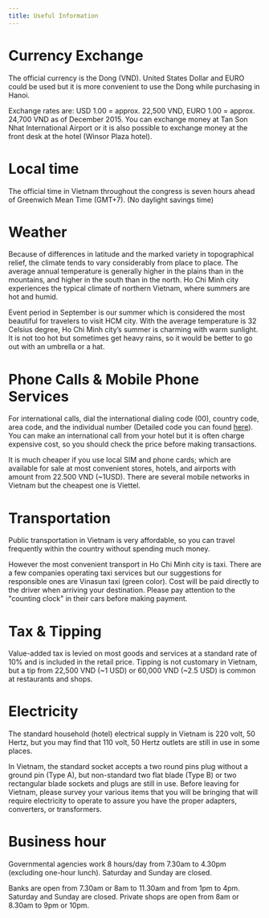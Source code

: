 ```yaml
---
title: Useful Information
---
```


# Currency Exchange

The official currency is the Dong (VND). United States Dollar and EURO could be used but it is more convenient to use the Dong while purchasing in Hanoi.

Exchange rates are: USD 1.00 = approx. 22,500 VND, EURO 1.00 = approx. 24,700 VND as of December 2015. You can exchange money at Tan Son Nhat International Airport or it is also possible to exchange money at the front desk at the hotel (Winsor Plaza hotel).

# Local time

The official time in Vietnam throughout the congress is seven hours ahead of Greenwich Mean Time (GMT+7). (No daylight savings time)

# Weather

Because of differences in latitude and the marked variety in topographical relief, the climate tends to vary considerably from place to place. The average annual temperature is generally higher in the plains than in the mountains, and higher in the south than in the north.
Ho Chi Minh city experiences the typical climate of northern Vietnam, where summers are hot and humid.

Event period in September is our summer which is considered the most beautiful for travelers to visit HCM city. With the average temperature is 32 Celsius degree, Ho Chi Minh city’s summer is charming with warm sunlight. It is not too hot but sometimes get heavy rains, so it would be better to go out with an umbrella or a hat.

# Phone Calls & Mobile Phone Services

For international calls, dial the international dialing code (00), country code, area code, and the individual number (Detailed code you can found [here](https://countrycode.org/vietnam)). You can make an international call from your hotel but it is often charge expensive cost, so you should check the price before making transactions.

It is much cheaper if you use local SIM and phone cards; which are available for sale at most convenient stores, hotels, and airports with amount from 22.500 VND (~1USD). There are several mobile networks in Vietnam but the cheapest one is Viettel.

# Transportation

Public transportation in Vietnam is very affordable, so you can travel frequently within the country without spending much money.

However the most convenient transport in Ho Chi Minh city is taxi. There are a few companies operating taxi services but our suggestions for responsible ones are Vinasun taxi (green color). Cost will be paid directly to the driver when arriving your destination. Please pay attention to the "counting clock" in their cars before making payment.

# Tax & Tipping

Value-added tax is levied on most goods and services at a standard rate of 10% and is included in the retail price. Tipping is not customary in Vietnam, but a tip from 22,500 VND (~1 USD) or 60,000 VND (~2.5 USD) is common at restaurants and shops.

# Electricity

The standard household (hotel) electrical supply in Vietnam is 220 volt, 50 Hertz, but you may find that 110 volt, 50 Hertz outlets are still in use in some places.

In Vietnam, the standard socket accepts a two round pins plug without a ground pin (Type A), but non-standard two flat blade (Type B) or two rectangular blade sockets and plugs are still in use.
Before leaving for Vietnam, please survey your various items that you will be bringing that will require electricity to operate to assure you have the proper adapters, converters, or transformers.

# Business hour

Governmental agencies work 8 hours/day from 7.30am to 4.30pm (excluding one-hour lunch). Saturday and Sunday are closed.

Banks are open from 7.30am or 8am to 11.30am and from 1pm to 4pm. Saturday and Sunday are closed.
Private shops are open from 8am or 8.30am to 9pm or 10pm.
